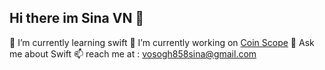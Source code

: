 ## Hi there im Sina VN 👋

<!--
**sinavn/sinavn** is a ✨ _special_ ✨ repository because its `README.md` (this file) appears on your GitHub profile.

Here are some ideas to get you started:

- 🔭 I’m currently working on ...
- 🌱 I’m currently learning ...
- 👯 I’m looking to collaborate on ...
- 🤔 I’m looking for help with ...
- 💬 Ask me about ...
- 📫 How to reach me: ...
- 😄 Pronouns: ...
- ⚡ Fun fact: ...
-->
🌱 I’m currently learning swift
🔭 I’m currently working on [Coin Scope](https://github.com/sinavn/CoinSight)
💬 Ask me about Swift
📫 reach me at : vosogh858sina@gmail.com
